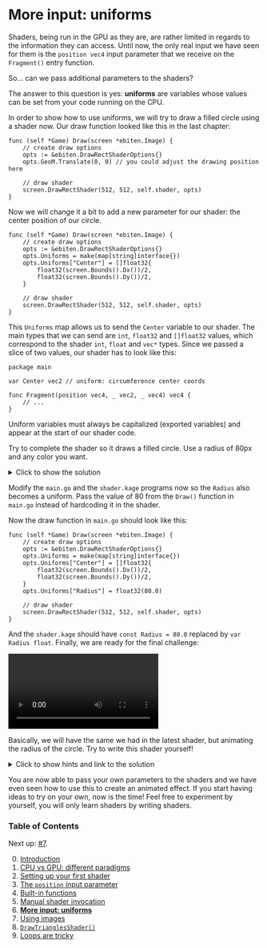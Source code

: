 # More input: uniforms

Shaders, being run in the GPU as they are, are rather limited in regards to the information they can access. Until now, the only real input we have seen for them is the `position vec4` input parameter that we receive on the `Fragment()` entry function.

So... can we pass additional parameters to the shaders?

The answer to this question is yes: **uniforms** are variables whose values can be set from your code running on the CPU.

In order to show how to use uniforms, we will try to draw a filled circle using a shader now. Our draw function looked like this in the last chapter:
```Golang
func (self *Game) Draw(screen *ebiten.Image) {
	// create draw options
	opts := &ebiten.DrawRectShaderOptions{}
	opts.GeoM.Translate(0, 0) // you could adjust the drawing position here
	
	// draw shader
	screen.DrawRectShader(512, 512, self.shader, opts)
}
```

Now we will change it a bit to add a new parameter for our shader: the center position of our circle.
```Golang
func (self *Game) Draw(screen *ebiten.Image) {
	// create draw options
	opts := &ebiten.DrawRectShaderOptions{}
	opts.Uniforms = make(map[string]interface{})
	opts.Uniforms["Center"] = []float32{
		float32(screen.Bounds().Dx())/2,
		float32(screen.Bounds().Dy())/2,
	}
	
	// draw shader
	screen.DrawRectShader(512, 512, self.shader, opts)
}
```

This `Uniforms` map allows us to send the `Center` variable to our shader. The main types that we can send are `int`, `float32` and `[]float32` values, which correspond to the shader `int`, `float` and `vec*` types. Since we passed a slice of two values, our shader has to look like this:
```Golang
package main

var Center vec2 // uniform: circumference center coords

func Fragment(position vec4, _ vec2, _ vec4) vec4 {
	// ...
}
```

Uniform variables must always be capitalized (exported variables) and appear at the start of our shader code.

Try to complete the shader so it draws a filled circle. Use a radius of 80px and any color you want.

<details>
<summary>Click to show the solution</summary>

```Golang
package main

var Center vec2 // uniform: circumference center coords
const Radius = 80.0

func Fragment(position vec4, _ vec2, _ vec4) vec4 {
	distToCenter := distance(Center, position.xy)
	distToEdge   := distToCenter - Radius

	// dist to edge will be negative if we are inside the
	// circle and positive if we are outside, but we want to 
	// preserve the circle color if we are inside (multiply
	// by one), and discard it if we are outside (multiply
	// by zero), so we need to change the sign and clamp
	factor := clamp(-distToEdge, 0, 1)
	factor  = pow(factor, 1.0/2.2) // gamma correction
	return vec4(1, 0, 0, 1)*factor
}
```

If you used `if` statements instead of clamp and don't know what gamma correction is, don't worry. The reason clamp (or some combinations of min/max) are preferred to conditionals is that shaders are executed by many GPU processors in parallel, and typically they are all executing the same instruction at the same time. When there are branches, all branches may have to be executed for all processors anyway. The topic is deep and complex and it's not something you have to worry about right now, but it's good to start seeing ways to avoid conditionals. Here an actual conditional wouldn't be much worse, but you definitely don't want big conditionals doing completely different things, because you may end up having to execute all those big branches on all processors anyway.

On the other topic of gamma correction, the issue is that lightness is not perceived linearly by humans, but follows a power function instead. Therefore, using a linear fall-off for the opacity at the edge of the circumference is not ideal, so... we can use a simple formula to correct it. Again, this doesn't matter much here, but it's a concept you may want to know about for your future adventures. In more complex shaders it can have a significant effect.
</details>

Modify the `main.go` and the `shader.kage` programs now so the `Radius` also becomes a uniform. Pass the value of 80 from the `Draw()` function in `main.go` instead of hardcoding it in the shader.

Now the draw function in `main.go` should look like this:
```Golang
func (self *Game) Draw(screen *ebiten.Image) {
	// create draw options
	opts := &ebiten.DrawRectShaderOptions{}
	opts.Uniforms = make(map[string]interface{})
	opts.Uniforms["Center"] = []float32{
		float32(screen.Bounds().Dx())/2,
		float32(screen.Bounds().Dy())/2,
	}
	opts.Uniforms["Radius"] = float32(80.0)
	
	// draw shader
	screen.DrawRectShader(512, 512, self.shader, opts)
}
```

And the `shader.kage` should have `const Radius = 80.0` replaced by `var Radius float`. Finally, we are ready for the final challenge:

![](https://github.com/tinne26/kage-desk/blob/main/img/circle_anim.mp4)

Basically, we will have the same we had in the latest shader, but animating the radius of the circle. Try to write this shader yourself!

<details>
<summary>Click to show hints and link to the solution</summary>

To solve this problem you can add an `angle int` variable to the `Game` struct. You want its value to go from 0 to 359 and back again to zero at a rate of 1 degree per tick. Then, on `Draw()`, you can use a radius of `80 + 30*someOscillatingFactor`, where the factor oscillates between `[-1, 1]` and is derived from the `angle`.

The full code of a working solution can be found at [`kage-desk/examples/intro/circle-anim`](https://github.com/tinne26/kage-desk/blob/main/examples/intro/circle-anim).
</details>

You are now able to pass your own parameters to the shaders and we have even seen how to use this to create an animated effect. If you start having ideas to try on your own, now is the time! Feel free to experiment by yourself, you will only learn shaders by writing shaders.


### Table of Contents
Next up: [#7](https://github.com/tinne26/kage-desk/blob/main/docs/tutorials/intro/07_images.md).

0. [Introduction](https://github.com/tinne26/kage-desk/blob/main/docs/tutorials/intro/00_introduction.md)
1. [CPU vs GPU: different paradigms](https://github.com/tinne26/kage-desk/blob/main/docs/tutorials/intro/01_cpu_vs_gpu.md)
2. [Setting up your first shader](https://github.com/tinne26/kage-desk/blob/main/docs/tutorials/intro/02_shader_setup.md)
3. [The `position` input parameter](https://github.com/tinne26/kage-desk/blob/main/docs/tutorials/intro/03_position_input.md)
4. [Built-in functions](https://github.com/tinne26/kage-desk/blob/main/docs/tutorials/intro/04_built_in_functions.md)
5. [Manual shader invocation](https://github.com/tinne26/kage-desk/blob/main/docs/tutorials/intro/05_invoke_shader.md)
6. [**More input: uniforms**](https://github.com/tinne26/kage-desk/blob/main/docs/tutorials/intro/06_uniforms.md)
7. [Using images](https://github.com/tinne26/kage-desk/blob/main/docs/tutorials/intro/07_images.md)
8. [`DrawTrianglesShader()`](https://github.com/tinne26/kage-desk/blob/main/docs/tutorials/intro/08_triangles.md)
9. [Loops are tricky](https://github.com/tinne26/kage-desk/blob/main/docs/tutorials/intro/09_loops.md)
